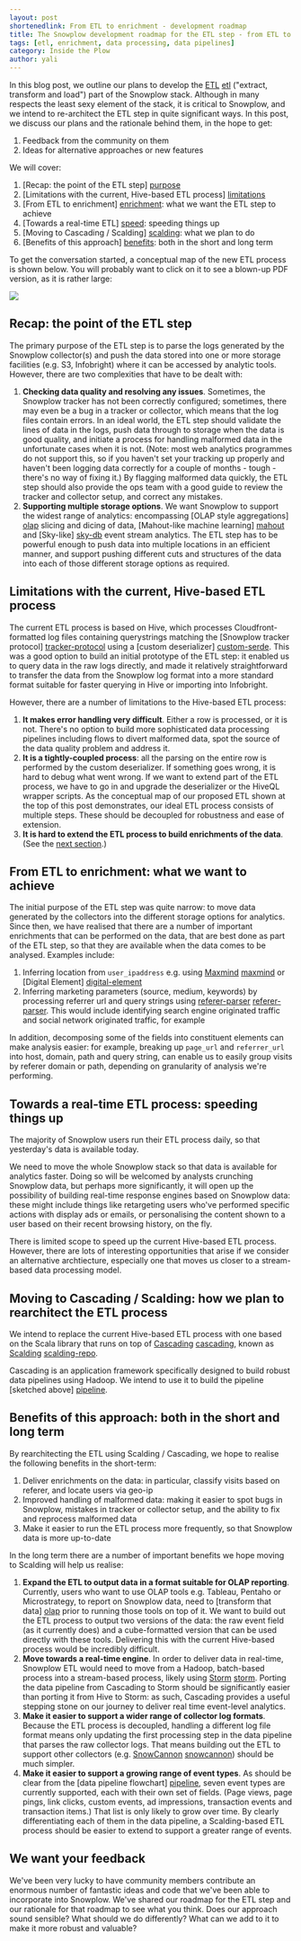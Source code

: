 ```yaml
---
layout: post
shortenedlink: From ETL to enrichment - development roadmap
title: The Snowplow development roadmap for the ETL step - from ETL to enrichment
tags: [etl, enrichment, data processing, data pipelines]
category: Inside the Plow
author: yali
---
```


In this blog post, we outline our plans to develop the [ETL] [etl] ("extract, transform and load") part of the Snowplow stack. Although in many respects the least sexy element of the stack, it is critical to Snowplow, and we intend to re-architect the ETL step in quite significant ways. In this post, we discuss our plans and the rationale behind them, in the hope to get:

1. Feedback from the community on them
2. Ideas for alternative approaches or new features

We will cover:

1. [Recap: the point of the ETL step] [purpose]
2. [Limitations with the current, Hive-based ETL process] [limitations]
3. [From ETL to enrichment] [enrichment]: what we want the ETL step to achieve
4. [Towards a real-time ETL] [speed]: speeding things up
5. [Moving to Cascading / Scalding] [scalding]: what we plan to do
6. [Benefits of this approach] [benefits]: both in the short and long term

To get the conversation started, a conceptual map of the new ETL process is shown below. You will probably want to click on it to see a blown-up PDF version, as it is rather large:

<p><a href="/assets/pdf/snowplow-scalding-etl-specification.pdf"><img src="/assets/img/blog/2013/01/scalding-etl-spec.gif"></a></p>

<!--more-->

<a name="purpose"><h2>Recap: the point of the ETL step</h2></a>

The primary purpose of the ETL step is to parse the logs generated by the Snowplow collector(s) and push the data stored into one or more storage facilities (e.g. S3, Infobright) where it can be accessed by analytic tools. However, there are two complexities that have to be dealt with:

1. **Checking data quality and resolving any issues**. Sometimes, the Snowplow tracker has not been correctly configured; sometimes, there may even be a bug in a tracker or collector, which means that the log files contain errors. In an ideal world, the ETL step should validate the lines of data in the logs, push data through to storage when the data is good quality, and initiate a process for handling malformed data in the unfortunate cases when it is not. (Note: most web analytics programmes do not support this, so if you haven't set your tracking up properly and haven't been logging data correctly for a couple of months - tough - there's no way of fixing it.) By flagging malformed data quickly, the ETL step should also provide the ops team with a good guide to review the tracker and collector setup, and correct any mistakes.
2. **Supporting multiple storage options**. We want Snowplow to support the widest range of analytics: encompassing [OLAP style aggregations] [olap] slicing and dicing of data, [Mahout-like machine learning] [mahout] and [Sky-like] [sky-db] event stream analytics.  The ETL step has to be powerful enough to push data into multiple locations in an efficient manner, and support pushing different cuts and structures of the data into each of those different storage options as required.

<a name="limitations"><h2>Limitations with the current, Hive-based ETL process</h2></a>

The current ETL process is based on Hive, which processes Cloudfront-formatted log files containing querystrings matching the [Snowplow tracker protocol] [tracker-protocol] using a [custom deserializer] [custom-serde]. This was a good option to build an initial prototype of the ETL step: it enabled us to query data in the raw logs directly, and made it relatively straightforward to transfer the data from the Snowplow log format into a more standard format suitable for faster querying in Hive or importing into Infobright.

However, there are a number of limitations to the Hive-based ETL process:

1. **It makes error handling very difficult**. Either a row is processed, or it is not. There's no option to build more sophisticated data processing pipelines including flows to divert malformed data, spot the source of the data quality problem and address it.
2. **It is a tightly-coupled process**: all the parsing on the entire row is performed by the custom deserializer. If something goes wrong, it is hard to debug what went wrong. If we want to extend part of the ETL process, we have to go in and upgrade the deserializer or the HiveQL wrapper scripts. As the conceptual map of our proposed ETL shown at the top of this post demonstrates, our ideal ETL process consists of multiple steps. These should be decoupled for robustness and ease of extension.
3. **It is hard to extend the ETL process to build enrichments of the data**. (See the [next section](#enrichments).)

<a name="enrichment"><h2>From ETL to enrichment: what we want to achieve</h2> </a>

The initial purpose of the ETL step was quite narrow: to move data generated by the collectors into the different storage options for analytics. Since then, we have realised that there are a number of important enrichments that can be performed on the data, that are best done as part of the ETL step, so that they are available when the data comes to be analysed. Examples include:

1. Inferring location from `user_ipaddress` e.g. using [Maxmind] [maxmind] or [Digital Element] [digital-element]
2. Inferring marketing parameters (source, medium, keywords) by processing referrer url and query strings using [referer-parser] [referer-parser]. This would include identifying search engine originated traffic and social network originated traffic, for example

In addition, decomposing some of the fields into constituent elements can make analysis easier: for example, breaking up `page_url` and `referrer_url` into host, domain, path and query string, can enable us to easily group visits by referer domain or path, depending on granularity of analysis we're performing.

<a name="speed"><h2>Towards a real-time ETL process: speeding things up</h2></a>

The majority of Snowplow users run their ETL process daily, so that yesterday's data is available today. 

We need to move the whole Snowplow stack so that data is available for analytics faster. Doing so will be welcomed by analysts crunching Snowplow data, but perhaps more significantly, it will open up the possibility of building real-time response engines based on Snowplow data: these might include things like retargeting users who've performed specific actions with display ads or emails, or personalising the content shown to a user based on their recent browsing history, on the fly.

There is limited scope to speed up the current Hive-based ETL process. However, there are lots of interesting opportunities that arise if we consider an alternative archtiecture, especially one that moves us closer to a stream-based data processing model.

<a name="scalding"><h2>Moving to Cascading / Scalding: how we plan to rearchitect the ETL process</h2></a>

We intend to replace the current Hive-based ETL process with one based on the Scala library that runs on top of [Cascading] [cascading], known as [Scalding] [scalding-repo].

Cascading is an application framework specifically designed to build robust data pipelines using Hadoop. We intend to use it to build the pipeline [sketched above] [pipeline].

<a name="benefits"><h2>Benefits of this approach: both in the short and long term</h2></a>

By rearchitecting the ETL using Scalding / Cascading, we hope to realise the following benefits in the short-term:

1. Deliver enrichments on the data: in particular, classify visits based on referer, and locate users via geo-ip
2. Improved handling of malformed data: making it easier to spot bugs in Snowplow, mistakes in tracker or collector setup, and the ability to fix and reprocess malformed data
3. Make it easier to run the ETL process more frequently, so that Snowplow data is more up-to-date

In the long term there are a number of important benefits we hope moving to Scalding will help us realise:

1. **Expand the ETL to output data in a format suitable for OLAP reporting**. Currently, users who want to use OLAP tools e.g. Tableau, Pentaho or Microstrategy, to report on Snowplow data, need to [transform that data] [olap] prior to running those tools on top of it. We want to build out the ETL process to output two versions of the data: the raw event field (as it currently does) and a cube-formatted version that can be used directly with these tools. Delivering this with the current Hive-based process would be incredibly difficult.
2. **Move towards a real-time engine**. In order to deliver data in real-time, Snowplow ETL would need to move from a Hadoop, batch-based process into a stream-based process, likely using [Storm] [storm]. Porting the data pipeline from Cascading to Storm should be significantly easier than porting it from Hive to Storm: as such, Cascading provides a useful stepping stone on our journey to deliver real time event-level analytics.
3. **Make it easier to support a wider range of collector log formats**. Because the ETL process is decoupled, handling a different log file format means only updating the first processing step in the data pipeline that parses the raw collector logs. That means building out the ETL to support other collectors (e.g. [SnowCannon] [snowcannon]) should be much simpler.
5. **Make it easier to support a growing range of event types**. As should be clear from the [data pipeline flowchart] [pipeline], seven event types are currently supported, each with their own set of fields. (Page views, page pings, link clicks, custom events, ad impressions, transaction events and transaction items.) That list is only likely to grow over time. By clearly differentiating each of them in the data pipeline, a Scalding-based ETL process should be easier to extend to support a greater range of events.

## We want your feedback

We've been very lucky to have community members contribute an enormous number of fantastic ideas and code that we've been able to incorporate into Snowplow. We've shared our roadmap for the ETL step and our rationale for that roadmap to see what you think. Does our approach sound sensible? What should we do differently? What can we add to it to make it more robust and valuable?

[etl]: https://github.com/snowplow/snowplow/wiki/etl
[collector-dev-roadmap]: /blog/2013/01/07/the-clojure-collector-in-detail/
[clojure-collector]: https://github.com/snowplow/snowplow/wiki/setting-up-the-clojure-collector
[scalding-spec-top-half]: /assets/img/blog/2013/01/scalding-etl-spec-1-2.gif
[scalding-spec-bottom-half]: /assets/img/blog/2013/01/scalding-etl-spec-2-2.gif
[scalding-spec-total]: /assets/img/blog/2013/01/scalding-etl-spec.gif
[purpose]: /blog/2013/01/09/from-etl-to-enrichment/#purpose
[limitations]: /blog/2013/01/09/from-etl-to-enrichment/#limitations
[enrichment]: /blog/2013/01/09/from-etl-to-enrichment/#enrichment
[scalding]: /blog/2013/01/09/from-etl-to-enrichment/#scalding
[benefits]: /blog/2013/01/09/from-etl-to-enrichment/#benefits
[speed]: /blog/2013/01/09/from-etl-to-enrichment/#speed
[olap]: /analytics/tools-and-techniques/converting-snowplow-data-into-a-format-suitable-for-olap.html
[mahout]: http://mahout.apache.org/
[sky-db]: https://github.com/skydb
[custom-serde]: https://github.com/snowplow/snowplow/tree/master/3-etl/hive-etl/snowplow-log-deserializers
[maxmind]: http://www.maxmind.com/en/geolocation_landing
[digital-element]: http://www.digitalelement.com/our_technology/our_technology.html
[referer-parser]: https://github.com/snowplow/referer-parser 
[cascading]: http://www.cascading.org/
[scalding-repo]: https://github.com/twitter/scalding
[pipeline]: /assets/pdf/snowplow-scalding-etl-specification.pdf
[storm]: http://storm-project.net/
[snowcannon]: /blog/2012/08/13/introducing-snow-cannon-a-node-js-collector-for-snowplow/
[tracker-protocol]: https://github.com/snowplow/snowplow/wiki/snowplow-tracker-protocol
